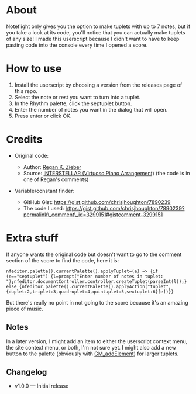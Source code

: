 # About

Noteflight only gives you the option to make tuplets with up to 7 notes, but if you take a look at its code, you'll notice that you can actually make tuplets of any size! I made this userscript because I didn't want to have to keep pasting code into the console every time I opened a score.

# How to use

1. Install the userscript by choosing a version from the releases page of this repo.
2. Select the note or rest you want to turn into a tuplet.
3. In the Rhythm palette, click the septuplet button.
4. Enter the number of notes you want in the dialog that will open.
5. Press enter or click OK.

# Credits

* Original code:

  * Author: [Regan K. Zieber](https://www.noteflight.com/profile/c084acc39b9c0b288998471c7d69db95605d4134)
  * Source: [INTERSTELLAR (Virtuoso Piano Arrangement)](https://www.noteflight.com/music/titles/2bd57ed5-2258-4cee-92a6-3c79be21f320/interstellar-virtuoso-piano-arrangement) (the code is in one of Regan's comments)

* Variable/constant finder:

  * GitHub Gist: https://gist.github.com/chrisjhoughton/7890239
  * The code I used: https://gist.github.com/chrisjhoughton/7890239?permalink\_comment\_id=3299151#gistcomment-3299151

# Extra stuff

If anyone wants the original code but doesn't want to go to the comment section of the score to find the code, here it is:

`nfeditor.palette().currentPalette().applyTuplet=(e) => {if (e=="septuplet") {l=prompt("Enter number of notes in tuplet: ");nfeditor.documentController.controller.createTuplet(parseInt(l));} else {nfeditor.palette().currentPalette().applyAction("tuplet",{duplet:2,triplet:3,quadruplet:4,quintuplet:5,sextuplet:6}[e])}}`

But there's really no point in not going to the score because it's an amazing piece of music.

## Notes

In a later version, I might add an item to either the userscript context menu, the site context menu, or both, I'm not sure yet. I might also add a new button to the palette (obviously with [GM\_addElement](https://www.tampermonkey.net/documentation#api:GM_addElement)) for larger tuplets.

## Changelog

* v1.0.0 — Initial release
